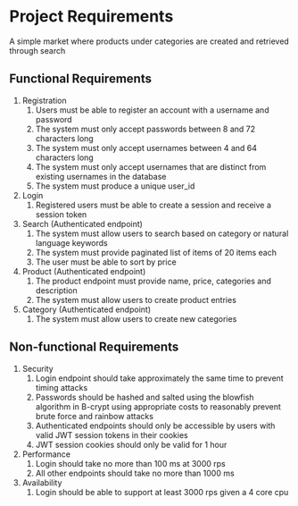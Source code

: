 # Project Requirements
A simple market where products under categories are created and retrieved through search
## Functional Requirements
1. Registration
   1. Users must be able to register an account with a username and password
   2. The system must only accept passwords between 8 and 72 characters long
   3. The system must only accept usernames between 4 and 64 characters long
   4. The system must only accept usernames that are distinct from existing usernames in the database
   5. The system must produce a unique user_id
2. Login
   1. Registered users must be able to create a session and receive a session token
3. Search (Authenticated endpoint)
   1. The system must allow users to search based on category or natural language keywords
   2. The system must provide paginated list of items of 20 items each
   3. The user must be able to sort by price
4. Product (Authenticated endpoint)
   1. The product endpoint must provide name, price, categories and description
   2. The system must allow users to create product entries
5. Category (Authenticated endpoint)
   1. The system must allow users to create new categories
## Non-functional Requirements
1. Security 
   1. Login endpoint should take approximately the same time to prevent timing attacks
   2. Passwords should be hashed and salted using the blowfish algorithm in B-crypt using appropriate costs to reasonably prevent brute force and rainbow attacks
   3. Authenticated endpoints should only be accessible by users with valid JWT session tokens in their cookies
   4. JWT session cookies should only be valid for 1 hour
2. Performance
   1. Login should take no more than 100 ms at 3000 rps
   2. All other endpoints should take no more than 1000 ms
3. Availability
   1. Login should be able to support at least 3000 rps given a 4 core cpu